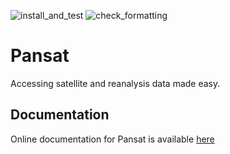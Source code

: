 ![install_and_test](../../workflows/install_and_test/badge.svg)
![check_formatting](../../workflows/check_formatting/badge.svg)

# Pansat
Accessing satellite and reanalysis data made easy.

## Documentation

Online documentation for Pansat is available [here](https://pansat.readthedocs.io/en/latest/)
